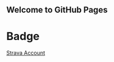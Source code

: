 ## Welcome to GitHub Pages

<head>
    <meta charset="UTF-8">
    <title>Strava Struff</title>
    <h1>Badge</h1>
    <style>
        .strava-badge- { display: inline-block; height: 480px; }
        .strava-badge- img { visibility: hidden; height: 480px; }
        .strava-badge-:hover { background-position: 0 -63px; }
        .strava-badge-follow { height: 480px; width: 480px; background: url(//badges.strava.com/echelon-sprite-480.png) no-repeat 0 0; }
    </style>
    <a href="https://strava.com/athletes/91865061"">Strava Account</a>
    <a href="https://strava.com/athletes/91865061" class="strava-badge- strava-badge-follow" target="_blank"><img src="//badges.strava.com/echelon-sprite-480.png" alt="Strava" /></a>
</head>